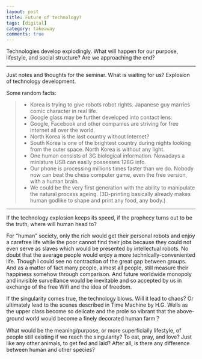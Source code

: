```yaml
---
layout: post
title: Future of technology?
tags: [digital]
category: takeaway
comments: true
---
```



Technologies develop explodingly. What will happen for our purpose,
lifestyle, and social structure? Are we approaching the end?

* * * * *



Just notes and thoughts for the seminar. What is waiting for us?
Explosion of technology development.

Some random facts:

> * Korea is trying to give robots robot rights. Japanese guy marries comic character in real life.
> * Google glass may be further developed into contact lens.
> * Google, Facebook and other companies are striving for free internet all over the world.
> * North Korea is the last country without Internet?
> * South Korea is one of the brightest country during nights looking from the outer space. North Korea is without any light.
> * One human consists of 3G biological information. Nowadays a miniature USB can easily possesses 128G info.
> * Our phone is processing millions times faster than we do. Nobody now can beat the chess computer game, even the free version, with a human brain.
> * We could be the very first generation with the ability to manipulate the natural process ageing. (3D-printing basically already makes human godlike to shape and print any food, any body.)

* * * * *

If the technology explosion keeps its speed, if the prophecy turns out
to be the truth, where will human head to?

For “human” society, only the rich would get their personal robots and
enjoy a carefree life while the poor cannot find their jobs because they
could not even serve as slaves which would be presented by intellectual
robots. No doubt that the average people would enjoy a more
technically-conveniented life. Though I could see no contraction of the
great gap between groups. And as a matter of fact many people, almost
all people, still measure their happiness somehow through comparison.
And future worldwide monopoly and invisible surveillance would be
inevitable and so accepted by us in exchange of the free Wifi and the
idea of freedom.

If the singularity comes true, the technology blows. Will it lead to
chaos? Or ultimately lead to the scenes described in Time Machine by
H.G. Wells as the upper class become so delicate and the prole so
vibrant that the above-ground world would become a finely decorated
human farm？

What would be the meaning/purpose, or more superficially lifestyle, of
people still existing if we reach the singularity? To eat, pray, and
love? Just like any other animals, to get fed and laid? After all, is
there any difference between human and other species?
